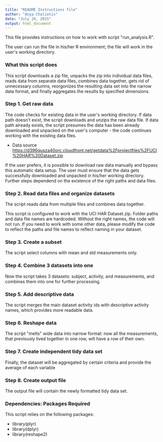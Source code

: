 ```yaml
---
title: "README Instructions file"
author: "Anya Chaliotis"
date: "July 24, 2015"
output: html_document
---
```


This file provides instructions on how to work with script "run_analysis.R".  

The user can run the file in his/her R environment; the file will work in the user's working directory.  

### What this script does
This script downloads a zip file, unpacks the zip into individual data files, reads data from separate data files, combines data together, gets rid of unnecessary columns, reorgonizes the resulting data set into the narrow data format, and finally aggregates the results by specified dimensions.

### Step 1. Get raw data
The code checks for existing data in the user's working directory.  If data path doesn't exist, the script downloads and unzips the raw data file.  If data path already exists, the script presumes the data has been already downloaded and unpacked on the user's computer - the code continues working with the existing data files.  

* Data source
https://d396qusza40orc.cloudfront.net/getdata%2Fprojectfiles%2FUCI%20HAR%20Dataset.zip  

If the user prefers, it is possible to download raw data manually and bypass this automatic data setup. The user must ensure that the data gets successfully downloaded and unpacked in his/her working directory.  Further steps dependend on the existence of the right paths and data files.

### Step 2. Read data files and organize datasets
The script reads data from multiple files and combines data together.

This script is configured to work with the UCI HAR Dataset.zip.  Folder paths and data file names are hardcoded.  Without the right names, the code will not run.  If you need to work with some other data, please modify the code to reflect the paths and file names to reflect naming in your dataset.  
 
### Step 3. Create a subset 
The script select columns with mean and std measurements only.

### Step 4. Combine 3 datasets into one
Now the script takes 3 datasets: subject, activity, and measurements, and combines them into one for further processing.

### Step 5. Add descriptive data
The script merges the main dataset activity ids with descriptive activity names, which provides more readable data. 

### Step 6. Reshape data
The script "melts" wide data into narrow format: now all the measurements, that previously lived together in one row, will have a row of their own.

### Step 7. Create independent tidy data set
Finally, the dataset will be aggregated by certain criteria and provide the average of each variable 

### Step 8. Create output file
The output file will contain the newly formatted tidy data set.

### Dependencies: Packages Required
This script relies on the following packages:

* library(plyr)
* library(dplyr)
* library(reshape2)